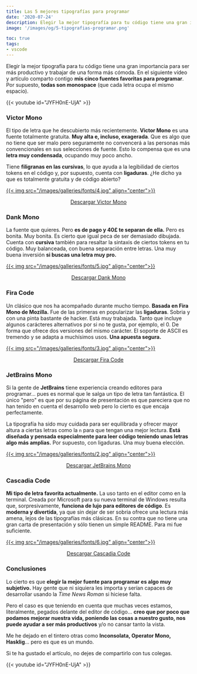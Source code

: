 ```yaml
---
title: Las 5 mejores tipografías para programar
date: '2020-07-24'
description: Elegir la mejor tipografía para tu código tiene una gran importancia para ser más productivo y trabajar de una forma más cómoda.
image: '/images/og/5-tipografias-programar.png'

toc: true
tags:
- vscode
---
```


Elegir la mejor tipografía para tu código tiene una gran importancia para ser más productivo y trabajar de una forma más cómoda. En el siguiente vídeo y artículo comparto contigo **mis cinco fuentes favoritas para programar**. Por supuesto, **todas son monospace** (que cada letra ocupa el mismo espacio).

{{< youtube id="JYFH0nE-UjA" >}}

### Victor Mono

El tipo de letra que he descubierto más recientemente. **Victor Mono** es una fuente totalmente gratuita. **Muy alta e, incluso, exagerada**. Que es algo que no tiene que ser malo pero seguramente no convencerá a las personas más convencionales en sus selecciones de fuente. Esto lo compensa que es una **letra muy condensada**, ocupando muy poco ancho.

Tiene **filigranas en las cursivas**, lo que ayuda a la legibilidad de ciertos tokens en el código y, por supuesto, cuenta con **ligaduras**. ¿He dicho ya que es totalmente gratuita y de código abierto?

[{{< img src="/images/galleries/fonts/4.jpg" align="center">}}](https://rubjo.github.io/victor-mono/)

<div style="text-align: center; margin: 0 auto;">

[Descargar Victor Mono](https://rubjo.github.io/victor-mono/)

</div>

### Dank Mono

La fuente que quieres. Pero **es de pago y 40£ te separan de ella.** Pero es bonita. Muy bonita. Es cierto que igual peca de ser demasiado dibujada. Cuenta con **cursiva** también para resaltar la sintaxis de ciertos tokens en tu código. Muy balanceada, con buena separación entre letras. Una muy buena inversión **si buscas una letra muy pro.**

[{{< img src="/images/galleries/fonts/5.jpg" align="center">}}](https://dank.sh/)

<div style="text-align: center; margin: 0 auto;">

[Descargar Dank Mono](https://dank.sh/)

</div>

### Fira Code

Un clásico que nos ha acompañado durante mucho tiempo. **Basada en Fira Mono de Mozilla.** Fue de las primeras en popularizar las **ligaduras**. Sobria y con una pinta bastante de hacker. Está muy trabajada. Tanto que incluye algunos carácteres alternativos por si no te gusta, por ejemplo, el 0. De forma que ofrece dos versiones del mismo carácter. El soporte de ASCII es tremendo y se adapta a muchísimos usos. **Una apuesta segura.**

[{{< img src="/images/galleries/fonts/3.jpg" align="center">}}](https://github.com/tonsky/FiraCode)

<div style="text-align: center; margin: 0 auto;">

[Descargar Fira Code](https://github.com/tonsky/FiraCode)

</div>


### JetBrains Mono

Si la gente de **JetBrains** tiene experiencia creando editores para programar... pues es normal que le salga un tipo de letra tan fantástica. El único "pero" es que por su página de presentación es que pareciera que no han tenido en cuenta el desarrollo web pero lo cierto es que encaja perfectamente.

La tipografía ha sido muy cuidada para ser equilibrada y ofrecer mayor altura a ciertas letras como la `n` para que tengan una mejor lectura. **Está diseñada y pensada especialmente para leer código teniendo unas letras algo más amplias.** Por supuesto, con ligaduras. Una muy buena elección.

[{{< img src="/images/galleries/fonts/2.jpg" align="center">}}](https://www.jetbrains.com/es-es/lp/mono/)

<div style="text-align: center; margin: 0 auto;">

[Descargar JetBrains Mono](https://www.jetbrains.com/es-es/lp/mono/)

</div>

### Cascadia Code

**Mi tipo de letra favorita actualmente.** La uso tanto en el editor como en la terminal. Creada por Microsoft para su nueva terminal de Windows resulta que, sorpresivamente, **funciona de lujo para editores de código**. Es **moderna y divertida**, ya que sin dejar de ser sobria ofrece una lectura más amena, lejos de las tipografías más clásicas. En su contra que no tiene una gran carta de presentación y sólo tienen un simple README. Para mi fue suficiente.

[{{< img src="/images/galleries/fonts/6.jpg" align="center">}}](https://github.com/microsoft/cascadia-code)

<div style="text-align: center; margin: 0 auto;">

[Descargar Cascadia Code](https://github.com/microsoft/cascadia-code)

</div>

### Conclusiones

Lo cierto es que **elegir la mejor fuente para programar es algo muy subjetivo.** Hay gente que ni siquiera les importa y serían capaces de desarrollar usando la *Time News Roman* si hiciese falta.

Pero el caso es que teniendo en cuenta que muchas veces estamos, literalmente, pegados delante del editor de código... **creo que por poco que podamos mejorar nuestra vida, poniendo las cosas a nuestro gusto, nos puede ayudar a ser más productivos** y/o no cansar tanto la vista.

Me he dejado en el tintero otras como **Inconsolata, Operator Mono, Hasklig**... pero es que es un mundo.

Si te ha gustado el artículo, no dejes de compartirlo con tus colegas.

{{< youtube id="JYFH0nE-UjA" >}}
